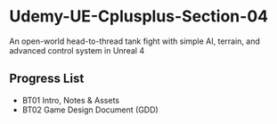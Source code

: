 # Udemy-UE-Cplusplus-Section-04
An open-world head-to-thread tank fight with simple AI, terrain, and advanced control system in Unreal 4

## Progress List

* BT01 Intro, Notes & Assets
* BT02 Game Design Document (GDD)
